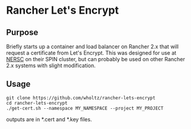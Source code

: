# Rancher Let's Encrypt

## Purpose

Briefly starts up a container and load balancer on Rancher 2.x that will request a certificate from Let's Encrypt.
This was designed for use at [NERSC](https://nersc.gov/) on their SPIN cluster, but can probably be used on
other Rancher 2.x systems with slight modification.

## Usage

```
git clone https://github.com/wholtz/rancher-lets-encrypt
cd rancher-lets-encrypt
./get-cert.sh --namespace MY_NAMESPACE --project MY_PROJECT 
```

outputs are in  *.cert and *.key files.
